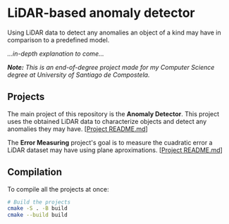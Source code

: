 # LiDAR-based anomaly detector

Using LiDAR data to detect any anomalies an object of a kind may have in comparison to a predefined model.

*...in-depth explanation to come...*

_**Note:**
This is an end-of-degree project made for my Computer 
Science degree at University of Santiago de Compostela._

## Projects

The main project of this repository is the **Anomaly Detector**. This project uses the obtained LiDAR data to characterize objects and detect any anomalies they may have. [[Project README.md](src/anomaly_detector/README.md)]

The **Error Measuring** project's goal is to measure the cuadratic error a LiDAR dataset may have using plane aproximations. [[Project README.md](src/error_measuring/README.md)]

## Compilation

To compile all the projects at once:
```bash
# Build the projects
cmake -S . -B build
cmake --build build
```